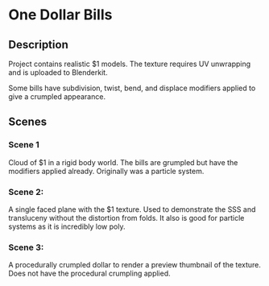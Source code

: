 # One Dollar Bills 

## Description
Project contains realistic $1 models. The texture requires UV unwrapping and is uploaded to Blenderkit.

Some bills have subdivision, twist, bend, and displace modifiers applied to give a crumpled appearance.

## Scenes

### Scene 1
Cloud of $1 in a rigid body world. The bills are grumpled but have the modifiers applied already. Originally was a particle system.

### Scene 2:

A single faced plane with the $1 texture. Used to demonstrate the SSS and transluceny without the distortion from folds. It also is good for particle systems as it is incredibly low poly.

### Scene 3: 

A procedurally crumpled dollar to render a preview thumbnail of the texture. Does not have the procedural crumpling applied.
